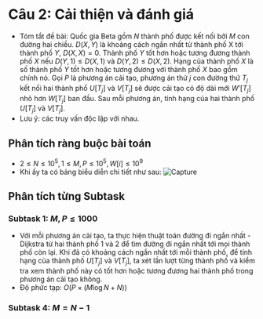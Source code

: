 # Câu 2: Cải thiện và đánh giá 
- Tóm tắt đề bài: Quốc gia Beta gồm $N$ thành phố được kết nối bởi $M$ con đường hai chiều. $D(X, Y)$ là khoảng cách ngắn nhất từ thành phố X tới thành phố $Y$, $D(X, X) = 0$. Thành phố $Y$ tốt hơn hoặc tương đương thành phố $X$ nếu $D(Y, 1) ≤ D(X, 1)$ và $D(Y, 2) ≤ D(X, 2)$. Hạng của thành phố $X$ là số thành phố $Y$ tốt hơn hoặc tương đương với thành phố $X$ bao gồm chính nó. Gọi $P$ là phương án cải tạo, phương án thứ $j$ con đường thứ $T_j$ kết nối hai thành phố $U[T_{j}]$ và $V[T_{j}]$ sẽ được cải tạo có độ dài mới $W’[T_{j}]$ nhỏ hơn $W[T_{j}]$ ban đầu. Sau mỗi phương án, tính hạng của hai thành phố $U[T_{j}]$ và $V[T_{j}]$.
- Lưu ý: các truy vấn độc lập với nhau. 
## Phân tích ràng buộc bài toán
- $2 \le N \le {10^5},1 \le M,P \le {10^5},W\left[ i \right] \le {10^9}$
- Khi ấy ta có bảng biểu diễn chi tiết như sau:
  ![Capture](https://github.com/MustardLawyer1995/HSGQG-2024/assets/156400720/080180db-a7fe-42b4-bc35-348217edc98c)
## Phân tích từng Subtask
### Subtask 1: $M,P \le 1000$
- Với mỗi phương án cải tạo, ta thực hiện thuật toán đường đi ngắn nhất - Dijkstra từ hai thành phố 1 và 2 để tìm đường đi ngắn nhất tới mọi thành phố còn lại. Khi đã có khoảng cách ngắn nhất tới mỗi thành phố, để tính hạng của thành phố $U[T_{j}]$ và $V[T_{j}]$, ta xét lần lượt từng thành phố và kiểm tra xem thành phố này có tốt hơn hoặc tương đương hai thành phố trong phương án cải tạo không.
- Độ phức tạp: $O\left( {P \times \left( {M\log N + N} \right)} \right)$
### Subtask 4: $M=N-1$


